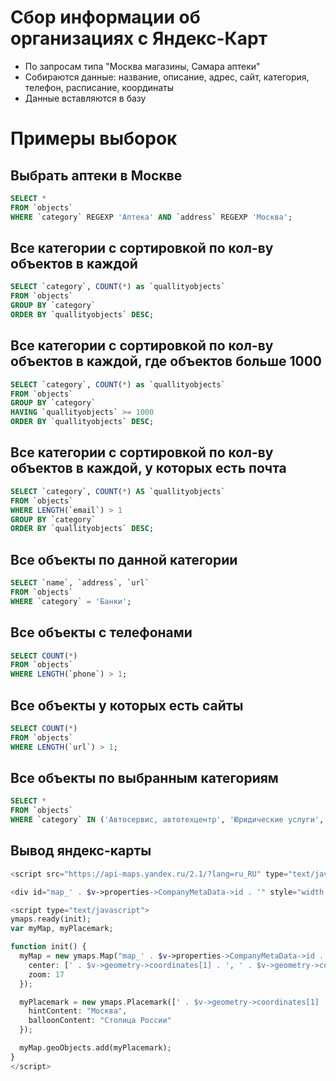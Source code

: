 # Сбор информации об организациях с Яндекс-Карт

- По запросам типа "Москва магазины, Самара аптеки"
- Собираются данные: название, описание, адрес, сайт, категория, телефон, расписание, координаты
- Данные вставляются в базу

# Примеры выборок

## Выбрать аптеки в Москве

```sql
SELECT *
FROM `objects`
WHERE `category` REGEXP 'Аптека' AND `address` REGEXP 'Москва';
```

## Все категории с сортировкой по кол-ву объектов в каждой

```sql
SELECT `category`, COUNT(*) as `quallityobjects`
FROM `objects`
GROUP BY `category`
ORDER BY `quallityobjects` DESC;
```

## Все категории с сортировкой по кол-ву объектов в каждой, где объектов больше 1000

```sql
SELECT `category`, COUNT(*) as `quallityobjects`
FROM `objects`
GROUP BY `category`
HAVING `quallityobjects` >= 1000
ORDER BY `quallityobjects` DESC;
```

## Все категории с сортировкой по кол-ву объектов в каждой, у которых есть почта

```sql
SELECT `category`, COUNT(*) AS `quallityobjects`
FROM `objects`
WHERE LENGTH(`email`) > 1
GROUP BY `category`
ORDER BY `quallityobjects` DESC;
```

## Все объекты по данной категории

```sql
SELECT `name`, `address`, `url`
FROM `objects`
WHERE `category` = 'Банки';
```

## Все объекты с телефонами

```sql
SELECT COUNT(*)
FROM `objects`
WHERE LENGTH(`phone`) > 1;
```

## Все объекты у которых есть сайты

```sql
SELECT COUNT(*)
FROM `objects`
WHERE LENGTH(`url`) > 1;
```

## Все объекты по выбранным категориям

```sql
SELECT *
FROM `objects`
WHERE `category` IN ('Автосервис, автотехцентр', 'Юридические услуги', 'Детский сад');
```

## Вывод яндекс-карты

```php
<script src="https://api-maps.yandex.ru/2.1/?lang=ru_RU" type="text/javascript"></script>

<div id="map_' . $v->properties->CompanyMetaData->id . '" style="width: 600px; height: 400px"></div>

<script type="text/javascript">
ymaps.ready(init);
var myMap, myPlacemark;

function init() {
  myMap = new ymaps.Map("map_' . $v->properties->CompanyMetaData->id . '", {
    center: [' . $v->geometry->coordinates[1] . ', ' . $v->geometry->coordinates[0] . '],
    zoom: 17
  });

  myPlacemark = new ymaps.Placemark([' . $v->geometry->coordinates[1] . ', ' . $v->geometry->coordinates[0] . '], {
    hintContent: "Москва",
    balloonContent: "Столица России"
  });

  myMap.geoObjects.add(myPlacemark);
}
</script>
```